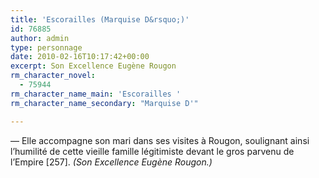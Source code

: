 ```yaml
---
title: 'Escorailles (Marquise D&rsquo;)'
id: 76885
author: admin
type: personnage
date: 2010-02-16T10:17:42+00:00
excerpt: Son Excellence Eugène Rougon
rm_character_novel:
  - 75944
rm_character_name_main: 'Escorailles '
rm_character_name_secondary: "Marquise D'"

---
```

— Elle accompagne son mari dans ses visites à Rougon, soulignant ainsi l&rsquo;humilité de cette vieille famille légitimiste devant le gros parvenu de l&rsquo;Empire [257]. _(Son Excellence Eugène Rougon.)_
